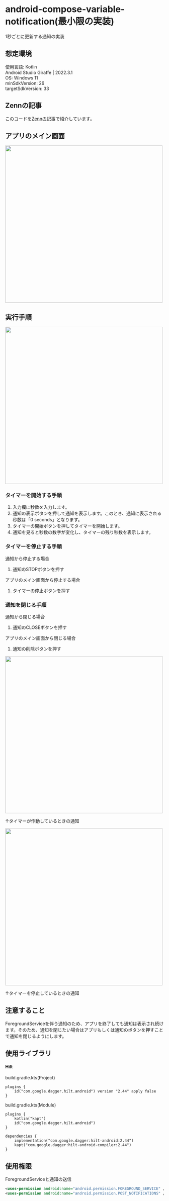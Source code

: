# android-compose-variable-notification(最小限の実装)
1秒ごとに更新する通知の実装
## 想定環境
使用言語: Kotlin  
Android Studio Giraffe | 2022.3.1  
OS: Windows 11  
minSdkVersion: 26  
targetSdkVersion: 33  

## Zennの記事
このコードを[Zennの記事](https://zenn.dev/kei_no_suke/articles/5fe5829c306a10)で紹介しています。
## アプリのメイン画面
<img src="img/app_main.png" width=500vw>

## 実行手順

<img src="img/app_desc_1.png" width=500vw>

### タイマーを開始する手順

1. 入力欄に秒数を入力します。
2. 通知の表示ボタンを押して通知を表示します。このとき、通知に表示される秒数は「0 seconds」となります。
3. タイマーの開始ボタンを押してタイマーを開始します。
4. 通知を見ると秒数の数字が変化し、タイマーの残り秒数を表示します。

### タイマーを停止する手順
通知から停止する場合
1. 通知のSTOPボタンを押す

アプリのメイン画面から停止する場合
1. タイマーの停止ボタンを押す

### 通知を閉じる手順
通知から閉じる場合
1. 通知のCLOSEボタンを押す

アプリのメイン画面から閉じる場合
1. 通知の削除ボタンを押す

<img src="img/app_desc_2.png" width=500vw>

↑タイマーが作動しているときの通知

<img src="img/app_desc_3.png" width=500vw>

↑タイマーを停止しているときの通知

## 注意すること
ForegroundServiceを伴う通知のため、アプリを終了しても通知は表示され続けます。そのため、通知を閉じたい場合はアプリもしくは通知のボタンを押すことで通知を閉じるようにします。

## 使用ライブラリ
#### Hilt  
build.gradle.kts(Project)
```
plugins {
    id("com.google.dagger.hilt.android") version "2.44" apply false
}
```
build.gradle.kts(Module)
```
plugins {
    kotlin("kapt")
    id("com.google.dagger.hilt.android")
}

dependencies {
    implementation("com.google.dagger:hilt-android:2.44")
    kapt("com.google.dagger:hilt-android-compiler:2.44")
}
```

## 使用権限
ForegroundServiceと通知の送信
```xml
<uses-permission android:name="android.permission.FOREGROUND_SERVICE" />
<uses-permission android:name="android.permission.POST_NOTIFICATIONS" />
```
